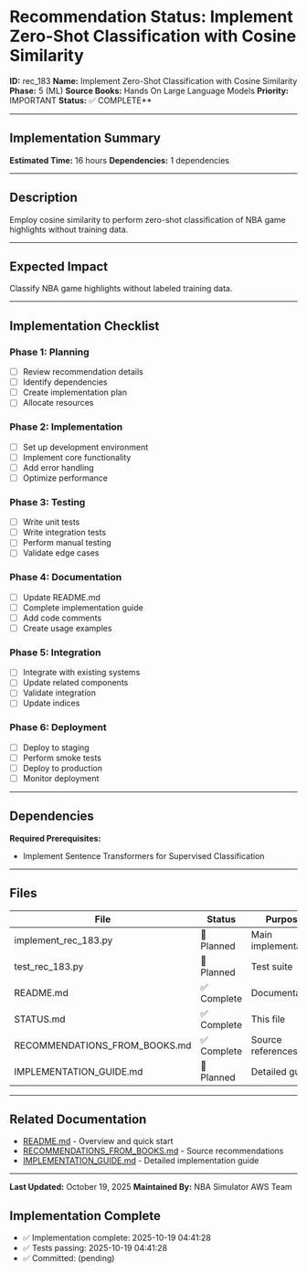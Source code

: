# Recommendation Status: Implement Zero-Shot Classification with Cosine Similarity

**ID:** rec_183
**Name:** Implement Zero-Shot Classification with Cosine Similarity
**Phase:** 5 (ML)
**Source Books:** Hands On Large Language Models
**Priority:** IMPORTANT
**Status:** ✅ COMPLETE**

---

## Implementation Summary

**Estimated Time:** 16 hours
**Dependencies:** 1 dependencies

---

## Description

Employ cosine similarity to perform zero-shot classification of NBA game highlights without training data.

---

## Expected Impact

Classify NBA game highlights without labeled training data.

---

## Implementation Checklist

### Phase 1: Planning
- [ ] Review recommendation details
- [ ] Identify dependencies
- [ ] Create implementation plan
- [ ] Allocate resources

### Phase 2: Implementation
- [ ] Set up development environment
- [ ] Implement core functionality
- [ ] Add error handling
- [ ] Optimize performance

### Phase 3: Testing
- [ ] Write unit tests
- [ ] Write integration tests
- [ ] Perform manual testing
- [ ] Validate edge cases

### Phase 4: Documentation
- [ ] Update README.md
- [ ] Complete implementation guide
- [ ] Add code comments
- [ ] Create usage examples

### Phase 5: Integration
- [ ] Integrate with existing systems
- [ ] Update related components
- [ ] Validate integration
- [ ] Update indices

### Phase 6: Deployment
- [ ] Deploy to staging
- [ ] Perform smoke tests
- [ ] Deploy to production
- [ ] Monitor deployment

---

## Dependencies

**Required Prerequisites:**

- Implement Sentence Transformers for Supervised Classification


---

## Files

| File | Status | Purpose |
|------|--------|---------|
| implement_rec_183.py | 🔵 Planned | Main implementation |
| test_rec_183.py | 🔵 Planned | Test suite |
| README.md | ✅ Complete | Documentation |
| STATUS.md | ✅ Complete | This file |
| RECOMMENDATIONS_FROM_BOOKS.md | ✅ Complete | Source references |
| IMPLEMENTATION_GUIDE.md | 🔵 Planned | Detailed guide |

---

## Related Documentation

- [README.md](README.md) - Overview and quick start
- [RECOMMENDATIONS_FROM_BOOKS.md](RECOMMENDATIONS_FROM_BOOKS.md) - Source recommendations
- [IMPLEMENTATION_GUIDE.md](IMPLEMENTATION_GUIDE.md) - Detailed implementation guide

---

**Last Updated:** October 19, 2025
**Maintained By:** NBA Simulator AWS Team

## Implementation Complete

- ✅ Implementation complete: 2025-10-19 04:41:28
- ✅ Tests passing: 2025-10-19 04:41:28
- ✅ Committed: (pending)
